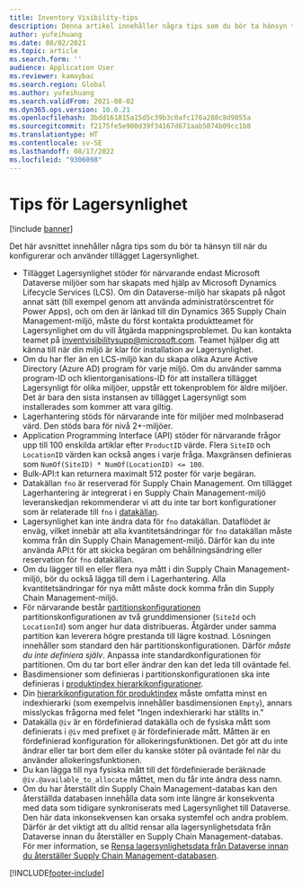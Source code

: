 ```yaml
---
title: Inventory Visibility-tips
description: Denna artikel innehåller några tips som du bör ta hänsyn till när du konfigurerar och använder tillägget Lagersynlighet.
author: yufeihuang
ms.date: 08/02/2021
ms.topic: article
ms.search.form: ''
audience: Application User
ms.reviewer: kamaybac
ms.search.region: Global
ms.author: yufeihuang
ms.search.validFrom: 2021-08-02
ms.dyn365.ops.version: 10.0.21
ms.openlocfilehash: 3bdd161815a15d5c39b3c0afc176a288c8d9055a
ms.sourcegitcommit: f2175fe5e900d39f34167d671aab5074b09cc1b8
ms.translationtype: HT
ms.contentlocale: sv-SE
ms.lasthandoff: 08/17/2022
ms.locfileid: "9306098"
---
```

# <a name="inventory-visibility-tips"></a>Tips för Lagersynlighet

[!include [banner](../includes/banner.md)]

Det här avsnittet innehåller några tips som du bör ta hänsyn till när du konfigurerar och använder tillägget Lagersynlighet.

- Tillägget Lagersynlighet stöder för närvarande endast Microsoft Dataverse miljöer som har skapats med hjälp av Microsoft Dynamics Lifecycle Services (LCS). Om din Dataverse-miljö har skapats på något annat sätt (till exempel genom att använda administratörscentret för Power Apps), och om den är länkad till din Dynamics 365 Supply Chain Management-miljö, måste du först kontakta produktteamet för Lagersynlighet om du vill åtgärda mappningsproblemet. Du kan kontakta teamet på [inventvisibilitysupp@microsoft.com](mailto:inventvisibilitysupp@microsoft.com). Teamet hjälper dig att känna till när din miljö är klar för installation av Lagersynlighet.
- Om du har fler än en LCS-miljö kan du skapa olika Azure Active Directory (Azure AD) program för varje miljö. Om du använder samma program-ID och klientorganisations-ID för att installera tillägget Lagersynligt för olika miljöer, uppstår ett tokenproblem för äldre miljöer. Det är bara den sista instansen av tillägget Lagersynligt som installerades som kommer att vara giltig.
- Lagerhantering stöds för närvarande inte för miljöer med molnbaserad värd. Den stöds bara för nivå 2+-miljöer.
- Application Programming Interface (API) stöder för närvarande frågor upp till 100 enskilda artiklar efter `ProductID` värde. Flera `SiteID` och `LocationID` värden kan också anges i varje fråga. Maxgränsen definieras som `NumOf(SiteID) * NumOf(LocationID) <= 100`.
- Bulk-API:t kan returnera maximalt 512 poster för varje begäran.
- Datakällan `fno` är reserverad för Supply Chain Management. Om tillägget Lagerhantering är integrerat i en Supply Chain Management-miljö leveranskedjan rekommenderar vi att du inte tar bort konfigurationer som är relaterade till `fno` i [datakällan](inventory-visibility-configuration.md#data-source-configuration).
- Lagersynlighet kan inte ändra data för `fno` datakällan. Dataflödet är enväg, vilket innebär att alla kvantitetsändringar för `fno` datakällan måste komma från din Supply Chain Management-miljö. Därför kan du inte använda API:t för att skicka begäran om behållningsändring eller reservation för `fno` datakällan.
- Om du lägger till en eller flera nya mått i din Supply Chain Management-miljö, bör du också lägga till dem i Lagerhantering. Alla kvantitetsändringar för nya mått måste dock komma från din Supply Chain Management-miljö.
- För närvarande består [partitionskonfigurationen](inventory-visibility-configuration.md#partition-configuration) partitionskonfigurationen av två grunddimensioner (`SiteId` och `LocationId`) som anger hur data distribueras. Åtgärder under samma partition kan leverera högre prestanda till lägre kostnad. Lösningen innehåller som standard den här partitionskonfigurationen. Därför *måste du inte definiera själv*. Anpassa inte standardkonfigurationen för partitionen. Om du tar bort eller ändrar den kan det leda till oväntade fel.
- Basdimensioner som definieras i partitionskonfigurationen ska inte definieras i [produktindex hierarkikonfigurationer](inventory-visibility-configuration.md#index-configuration).
- Din [hierarkikonfiguration för produktindex](inventory-visibility-configuration.md#index-configuration) måste omfatta minst en indexhierarki (som exempelvis innehåller basdimensionen `Empty`), annars misslyckas frågorna med felet "Ingen indexhierarki har ställts in."
- Datakälla `@iv` är en fördefinierad datakälla och de fysiska mått som definierats i `@iv` med prefixet `@` är fördefinierade mått. Måtten är en fördefinierad konfiguration för allokeringsfunktionen. Det gör att du inte ändrar eller tar bort dem eller du kanske stöter på oväntade fel när du använder allokeringsfunktionen.
- Du kan lägga till nya fysiska mått till det fördefinierade beräknade `@iv.@available_to_allocate` måttet, men du får inte ändra dess namn.
- Om du har återställt din Supply Chain Management-databas kan den återställda databasen innehålla data som inte längre är konsekventa med data som tidigare synkroniserats med Lagersynlighet till Dataverse. Den här data inkonsekvensen kan orsaka systemfel och andra problem. Därför är det viktigt att du alltid rensar alla lagersynlighetsdata från Dataverse innan du återställer en Supply Chain Management-databas. För mer information, se [Rensa lagersynlighetsdata från Dataverse innan du återställer Supply Chain Management-databasen](inventory-visibility-setup.md#restore-environment-database).

[!INCLUDE[footer-include](../../includes/footer-banner.md)]
